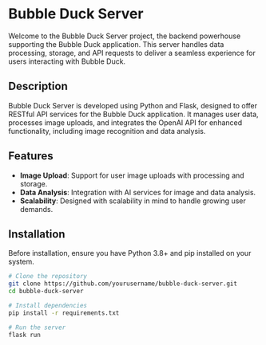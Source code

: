 # Bubble Duck Server

Welcome to the Bubble Duck Server project, the backend powerhouse supporting the Bubble Duck application. This server handles data processing, storage, and API requests to deliver a seamless experience for users interacting with Bubble Duck.

## Description

Bubble Duck Server is developed using Python and Flask, designed to offer RESTful API services for the Bubble Duck application. It manages user data, processes image uploads, and integrates the OpenAI API for enhanced functionality, including image recognition and data analysis.

## Features

- **Image Upload**: Support for user image uploads with processing and storage.
- **Data Analysis**: Integration with AI services for image and data analysis.
- **Scalability**: Designed with scalability in mind to handle growing user demands.

## Installation

Before installation, ensure you have Python 3.8+ and pip installed on your system.

```bash
# Clone the repository
git clone https://github.com/yourusername/bubble-duck-server.git
cd bubble-duck-server

# Install dependencies
pip install -r requirements.txt

# Run the server
flask run
